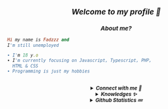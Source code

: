 <h2 align="center"><i><small>Welcome to my profile 👀</h2>
<h3 align="center">About me?</h3>

```rb
Hi my name is Fadzzz and
I'm still unemployed 

• I'm 18 y.o
• I'm currently focusing on Javascript, Typescript, PHP, 
  HTML & CSS
• Programming is just my hobbies
```
<br>
<details align="center"><summary><b>Connect with me 👋</b></summary><br>
<p align="center">
  <a href="https://instagram.com/fadzzzproject" target="_blank">
    <img src="https://img.shields.io/badge/instagram-%23E4405F.svg?&style=for-the-badge&logo=instagram&logoColor=white&color=071A2C" alt="Instagram"/>
  </a>
  <a href="https://youtube.com/@fadzzzproject" target="_blank">
    <img src="https://img.shields.io/badge/youtube-%2312100E.svg?&style=for-the-badge&logo=youtube&logoColor=white&color=071A2C" alt="YouTube"/>
  </a>
</p>
<p align="center">
<a href="https://t.me/fadzzzproject" target="_blank">
    <img src="https://img.shields.io/badge/telegram-%2312100E.svg?&style=for-the-badge&logo=telegram&logoColor=white&color=071A2C" alt="Telegram"/>
  </a>
  <a href="https://wa.me/62895324463608" target="_blank">
    <img src="https://img.shields.io/badge/whatsapp-%2312100E.svg?&style=for-the-badge&logo=whatsapp&logoColor=white&color=071A2C" alt="WhatsApp"/>
  </a>
</p>
</details>

<details align="center"><summary><b>Knowledges ✨</b></summary><br>

<p align="center">
  <img alt="html" src="https://img.shields.io/badge/HTML-e34c26?style=for-the-badge&logo=html5&logoColor=white">
  <img alt="css" src="https://img.shields.io/badge/CSS-00000?style=for-the-badge&logo=css3">
  <img alt="javascript" src="https://img.shields.io/badge/JavaScript-000000?style=for-the-badge&logo=javascript">
  <img alt="python" src="https://img.shields.io/badge/Python-000000?style=for-the-badge&logo=python">
  <img alt="php" src="https://img.shields.io/badge/PHP-000000?style=for-the-badge&logo=php">
  <img alt="typescript" src="https://img.shields.io/badge/TypeScript-000000?style=for-the-badge&logo=typescript">
</p>
</details>

<details align="center"><summary><b>Github Statistics 💤</b></summary><br>
  
<div align="center">
<a href="xdlyy404"><img src="https://komarev.com/ghpvc/?username=xdlyy404&label=Total%20Profile%20Visitor&color=071A2C&style=for-the-badge" alt="xdlyy404" /></a>
<br>
<a href="https://github.com/xdlyy404"><img src="https://github-readme-stats.vercel.app/api?username=xdlyy404&bg_color=071A2C&title_color=fff&text_color=fff&icon_color=fff&hide_border=true&show_icons=true" /></>
<a href="https://github.com/xdlyy404"><img src="https://github-readme-stats.vercel.app/api/top-langs?username=FADZZZ%20PROJECT&bg_color=071A2C&title_color=fff&text_color=fff&hide_border=true&show_icons=true&layout=compact" /></a>
<img src="https://github-readme-streak-stats.herokuapp.com/?user=xdlyy404&bg_color=071A2C" />
<a href="https://github.com/xdlyy404/github-profile-trophy"><img src="https://github-profile-trophy.vercel.app/?username=xdlyy404&theme=onedark" /></a>
</div>
</details>
